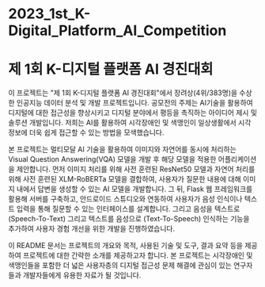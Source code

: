 # 2023_1st_K-Digital_Platform_AI_Competition
# 제 1회 K-디지털 플랫폼 AI 경진대회
이 프로젝트는 "제 1회 K-디지털 플랫폼 AI 경진대회"에서 장려상(4위/383명)을 수상한 인공지능 데이터 분석 및 개발 프로젝트입니다. 공모전의 주제는 AI기술을 활용하여 디지털에 대한 접근성을 향상시키고 디지털 분야에서 평등을 촉직하는 아이디어 제시 및 솔루션 개발입니다. 저희는 AI를 활용하여 시각장애인 및 색맹인이 일상생활에서 시각 정보에 더욱 쉽게 접근할 수 있는 방법을 모색했습니다.

본 프로젝트는 멀티모달 AI 기술을 활용하여 이미지와 자연어를 동시에 처리하는 Visual Question Answering(VQA) 모델을 개발 후 해당 모델을 적용한 어플리케이션을 제안합니다. 먼저 이미지 처리를 위해 사전 훈련된 ResNet50 모델과 자연어 처리를 위해 사전 훈련된 XLM-RoBERTa 모델을 결합하여, 사용자가 질문한 내용에 대해 이미지 내에서 답변을 생성할 수 있는 AI 모델을 개발합니다. 그 뒤, Flask 웹 프레임워크를 활용해 서버를 구축하고, 안드로이드 스튜디오와 연동하여 사용자가 음성 인식이나 텍스트 입력을 통해 질문할 수 있는 인터페이스를 설계합니다. 그리고 음성을 텍스트로 (Speech-To-Text) 그리고 텍스트를 음성으로 (Text-To-Speech) 인식하는 기능을 추가하여 사용자 경험 개선을 위한 개발을 진행하였습니다.

이 README 문서는 프로젝트의 개요와 목적, 사용된 기술 및 도구, 결과 요약 등을 제공하여 프로젝트에 대한 간략한 소개를 제공하고자 합니다. 본 프로젝트는 시각장애인 및 색맹인들을 포함한 더 넓은 사용자층의 디지털 접근성 문제 해결에 관심이 있는 연구자들과 개발자들에게 유용한 자료가 될 것입니다.
